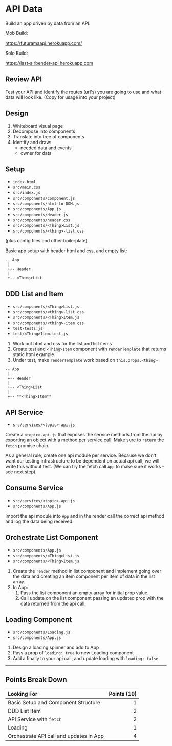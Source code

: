 # API Data

Build an app driven by data from an API.

Mob Build:

https://futuramaapi.herokuapp.com/

Solo Build: 

https://last-airbender-api.herokuapp.com
  
## Review API

Test your API and identify the routes (url's) you are going to use and what data
will look like. (Copy for usage into your project)

## Design

1. Whiteboard visual page 
1. Decompose into components
1. Translate into tree of components
1. Identify and draw:
    - needed data and events
    - owner for data

## Setup

- `index.html`
- `src/main.css`
- `src/index.js`
- `src/components/Component.js`
- `src/components/html-to-DOM.js`
- `src/components/App.js`
- `src/components/Header.js`
- `src/components/header.css`
- `src/components/<Thing>List.js`
- `src/components/<thing>-list.css`

(plus config files and other boilerplate)

Basic app setup with header html and css, and empty list:

```
-- App
 |
 +-- Header
 |
 +-- <Thing>List
```

## DDD List and Item

- `src/components/<Thing>List.js`
- `src/components/<thing>-list.css`
- `src/components/<Thing>Item.js`
- `src/components/<thing>-item.css`
- `test/tests.js`
- `test/<Thing>Item.test.js`

1. Work out html and css for the list and list items
1. Create test and `<Thing>Item` component with `renderTemplate` that returns static html example
1. Under test, make `renderTemplate` work based on `this.props.<thing>`

```
-- App
 |
 +-- Header
 |
 +-- <Thing>List
 |
 +-- **<Thing>Item**

```

## API Service

- `src/services/<topic>-api.js`

Create a `<topic>-api.js` that exposes the service methods from the api by exporting an
object with a method per service call. Make sure to `return` the `fetch` promise chain.

As a general rule, create one api module per service. Because we don't want our testing infrastructure to be dependent on actual api call, we will write this without test. (We can try the fetch call `App` to make sure it works - see next step).

## Consume Service

- `src/services/<topic>-api.js`
- `src/components/App.js`

Import the api module into `App` and in the render call the correct api method and log
the data being received.

## Orchestrate List Component

- `src/components/App.js`
- `src/components/<Thing>List.js`
- `src/components/<Thing>Item.js`

1. Create the `render` method in list component and implement
going over the data and creating an item component per item of data
in the list array.
1. In App:
    1. Pass the list component an empty array for initial prop value.
    1. Call update on the list component passing an updated prop with 
    the data returned from the api call.

## Loading Component

- `src/components/Loading.js`
- `src/components/App.js`

1. Design a loading spinner and add to App
1. Pass a prop of `loading: true` to new Loading component
1. Add a finally to your api call, and update loading with `loading: false`

---

## Points Break Down

Looking For | Points (10)
:--|--:
Basic Setup and Component Structure  | 1 
DDD List Item | 2
API Service with `fetch` | 2
Loading | 1
Orchestrate API call and updates in App | 4
